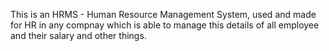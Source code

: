 This is an HRMS - Human Resource Management System, used and made for HR in any compnay which is able to manage this details of all employee and their salary and other things.
